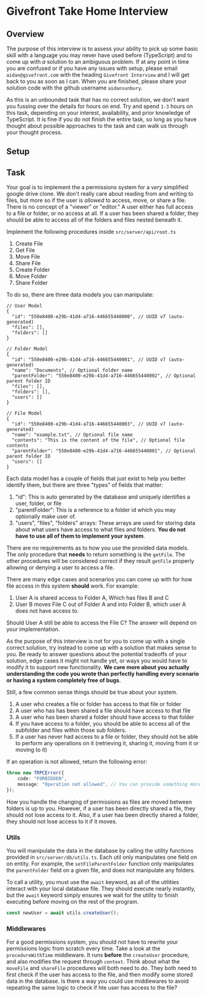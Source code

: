 # Givefront Take Home Interview

## Overview

The purpose of this interview is to assess your ability to pick up some basic skill with a language you may never have used before (TypeScript) and to come up with *a* solution to an ambiguous problem. If at any point in time you are confused or if you have any issues with setup, please email `aidan@givefront.com` with the heading `Givefront Interview` and I will get back to you as soon as I can. When you are finished, please share your solution code with the github username `aidansunbury`.

As this is an unbounded task that has no correct solution, we don't want you fussing over the details for hours on end. Try and spend `1-3` hours on this task, depending on your interest, availability, and prior knowledge of TypeScript. It is fine if you do not finish the entire task, so long as you have thought about possible approaches to the task and can walk us through your thought process.

## Setup



## Task
Your goal is to implement the a permissions system for a *very* simplified google drive clone. We don't really care about reading from and writing to files, but more so if the user is *allowed* to access, move, or share a file. There is no concept of a "viewer" or "editor." A user either has full access to a file or folder, or no access at all. If a user has been shared a folder, they should be able to access all of the folders and files nested beneath it.

Implement the following procedures inside `src/server/api/root.ts`

1. Create File
2. Get File
3. Move File
4. Share File
5. Create Folder
6. Move Folder
7. Share Folder

To do so, there are three data models you can manipulate:

```jsonc
// User Model
{
  "id": "550e8400-e29b-41d4-a716-446655440000", // UUID v7 (auto-generated)
  "files": [], 
  "folders": [] 
}

// Folder Model
{
  "id": "550e8400-e29b-41d4-a716-446655440001", // UUID v7 (auto-generated)
  "name": "Documents", // Optional folder name
  "parentFolder": "550e8400-e29b-41d4-a716-446655440002", // Optional parent folder ID
  "files": [], 
  "folders": [], 
  "users": [] 
}

// File Model
{
  "id": "550e8400-e29b-41d4-a716-446655440003", // UUID v7 (auto-generated)
  "name": "example.txt", // Optional file name
  "contents": "This is the content of the file", // Optional file contents
  "parentFolder": "550e8400-e29b-41d4-a716-446655440001", // Optional parent folder ID
  "users": [] 
}
```

Each data model has a couple of fields that just exist to help you better identify them, but there are three "types" of fields that matter:

1. "id": This is auto generated by the database and uniquely identifies a user, folder, or file
2. "parentFolder": This is a reference to a folder id which you may optionally make user of.
3. "users", "files", "folders" arrays: These arrays are used for storing data about what users have access to what files and folders. **You do not have to use all of them to implement your system**.

There are no requirements as to how you use the provided data models. The only procedure that **needs** to return something is the `getFile`. The other procedures will be considered correct if they result `getFile` properly allowing or denying a user to access a file.

There are many edge cases and scenarios you can come up with for how file access in this system **should** work. For example:

1. User A is shared access to Folder A, Which has files B and C
2. User B moves File C out of Folder A and into Folder B, which user A does not have access to.

Should User A still be able to access the File C? The answer will depend on your implementation.

As the purpose of this interview is not for you to come up with a single correct solution, try instead to come up with a solution that makes sense to you. Be ready to answer questions about the potential tradeoffs of your solution, edge cases it might not handle yet, or ways you would have to modify it to support new functionality. **We care more about you actually understanding the code you wrote than perfectly handling every scenario or having a system completely free of bugs**.

Still, a few common sense things should be true about your system.
1. A user who creates a file or folder has access to that file or folder
2. A user who has has been shared a file should have access to that file
3. A user who has been shared a folder should have access to that folder
4. If you have access to a folder, you should be able to access all of the subfolder and files within those sub folders.
5. If a user has never had access to a file or folder, they should not be able to perform any operations on it (retrieving it, sharing it, moving from it or moving to it)

If an operation is not allowed, return the following error:
```ts
throw new TRPCError({
    code: "FORBIDDEN",
    message: "Operation not allowed", // You can provide something more descriptive here if you like
});
```

How you handle the changing of permissions as files are moved between folders is up to you. However, if a user has been directly shared a file, they should not lose access to it. Also, if a user has been directly shared a folder, they should not lose access to it if it moves. 

### Utils
You will manipulate the data in the database by calling the utility functions provided in `src/server/db/utils.ts`. Each util only manipulates one field on on entity. For example, the `setFileParentFolder` function only manipulates the `parentFolder` field on a given file, and does not manipulate any folders.

To call a utility, you must use the `await` keyword, as all of the utilities interact with your local database file. They should execute nearly instantly, but the `await` keyword simply ensures we wait for the utility to finish executing before moving on the rest of the program.

```ts
const newUser = await utils.createUser();
```

### Middlewares
For a good permissions system, you should not have to rewrite your permissions logic from scratch every time. Take a look at the `procedureWithTime` middleware. It runs **before** the `createUser` procedure, and also modifies the request through `context`. Think about what the `moveFile` and `shareFile` procedures will both need to do. They both need to first check if the user has access to the file, and then modify some stored data in the database. Is there a way you could use middlewares to avoid repeating the same logic to check if hte user has access to the file?
